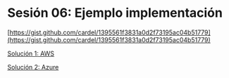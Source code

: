 # Sesión 06: Ejemplo implementación

[https://gist.github.com/cardel/1395561f3831a0d2f73195ac04b51779](https://gist.github.com/cardel/1395561f3831a0d2f73195ac04b51779)

[Solución 1: AWS](Sesio%CC%81n%2006%20Ejemplo%20implementacio%CC%81n%20536deb339ae447a59913606ba37aea6d/Solucio%CC%81n%201%20AWS%2051e96f19eaff424a8aa7bbba2c0a38e5.md)

[Solución 2: Azure](Sesio%CC%81n%2006%20Ejemplo%20implementacio%CC%81n%20536deb339ae447a59913606ba37aea6d/Solucio%CC%81n%202%20Azure%2032e4d5cc15e64156ac196e5cf07cebf0.md)